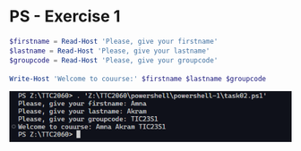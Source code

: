 # PS - Exercise 1

```ps1
$firstname = Read-Host 'Please, give your firstname'
$lastname = Read-Host 'Please, give your lastname'
$groupcode = Read-Host 'Please, give your groupcode'

Write-Host 'Welcome to couurse:' $firstname $lastname $groupcode
```

![Task 02](./task02.png)